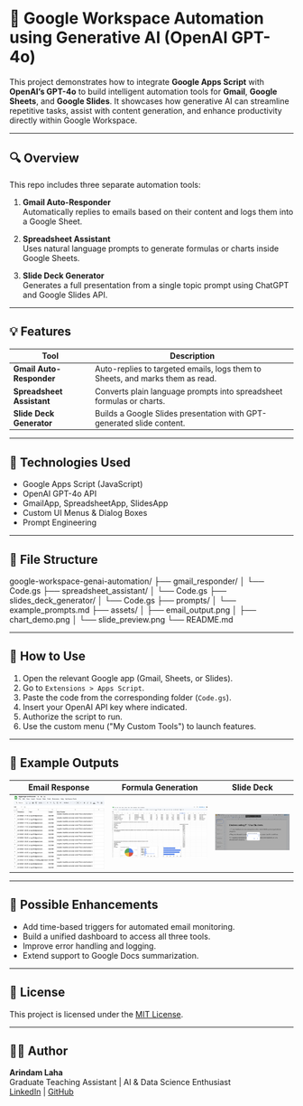 # 🤖 Google Workspace Automation using Generative AI (OpenAI GPT-4o)

This project demonstrates how to integrate **Google Apps Script** with **OpenAI’s GPT-4o** to build intelligent automation tools for **Gmail**, **Google Sheets**, and **Google Slides**. It showcases how generative AI can streamline repetitive tasks, assist with content generation, and enhance productivity directly within Google Workspace.

---

## 🔍 Overview

This repo includes three separate automation tools:

1. **Gmail Auto-Responder**  
   Automatically replies to emails based on their content and logs them into a Google Sheet.

2. **Spreadsheet Assistant**  
   Uses natural language prompts to generate formulas or charts inside Google Sheets.

3. **Slide Deck Generator**  
   Generates a full presentation from a single topic prompt using ChatGPT and Google Slides API.

---

## 💡 Features

| Tool | Description |
|------|-------------|
| **Gmail Auto-Responder** | Auto-replies to targeted emails, logs them to Sheets, and marks them as read. |
| **Spreadsheet Assistant** | Converts plain language prompts into spreadsheet formulas or charts. |
| **Slide Deck Generator** | Builds a Google Slides presentation with GPT-generated slide content. |

---

## 🧠 Technologies Used

- Google Apps Script (JavaScript)
- OpenAI GPT-4o API
- GmailApp, SpreadsheetApp, SlidesApp
- Custom UI Menus & Dialog Boxes
- Prompt Engineering

---

## 📁 File Structure

google-workspace-genai-automation/
├── gmail_responder/
│ └── Code.gs
├── spreadsheet_assistant/
│ └── Code.gs
├── slides_deck_generator/
│ └── Code.gs
├── prompts/
│ └── example_prompts.md
├── assets/
│ ├── email_output.png
│ ├── chart_demo.png
│ └── slide_preview.png
└── README.md


---

## 🚀 How to Use

1. Open the relevant Google app (Gmail, Sheets, or Slides).
2. Go to `Extensions > Apps Script`.
3. Paste the code from the corresponding folder (`Code.gs`).
4. Insert your OpenAI API key where indicated.
5. Authorize the script to run.
6. Use the custom menu ("My Custom Tools") to launch features.

---

## 📸 Example Outputs

| Email Response | Formula Generation | Slide Deck |
|----------------|---------------------|------------|
| ![](assets/email_output.png) | ![](assets/chart_demo.png) | ![](assets/slide_preview.png) |

---

## 🔧 Possible Enhancements

- Add time-based triggers for automated email monitoring.
- Build a unified dashboard to access all three tools.
- Improve error handling and logging.
- Extend support to Google Docs summarization.

---

## 📄 License

This project is licensed under the [MIT License](LICENSE).

---

## 🙋‍♂️ Author

**Arindam Laha**  
Graduate Teaching Assistant | AI & Data Science Enthusiast  
[LinkedIn](https://linkedin.com/in/arindam-laha) | [GitHub](https://github.com/laha-arindam)

